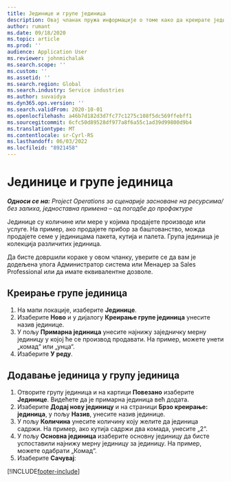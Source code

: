 ```yaml
---
title: Јединице и групе јединица
description: Овај чланак пружа информације о томе како да креирате јединице и групе јединица у услузи Dynamics 365 Project Operations.
author: rumant
ms.date: 09/18/2020
ms.topic: article
ms.prod: ''
audience: Application User
ms.reviewer: johnmichalak
ms.search.scope: ''
ms.custom: ''
ms.assetid: ''
ms.search.region: Global
ms.search.industry: Service industries
ms.author: suvaidya
ms.dyn365.ops.version: ''
ms.search.validFrom: 2020-10-01
ms.openlocfilehash: a46b7d182d3d7fc77c1275c108f5dc569ffebff1
ms.sourcegitcommit: 6cfc50d89528df977a8f6a55c1ad39d99800d9b4
ms.translationtype: MT
ms.contentlocale: sr-Cyrl-RS
ms.lasthandoff: 06/03/2022
ms.locfileid: "8921458"
---
```

# <a name="units-and-unit-groups"></a>Јединице и групе јединица

_**Односи се на:** Project Operations за сценарије засноване на ресурсима/без залиха, једноставна примена – од погодбе до профактуре_

Јединице су количине или мере у којима продајете производе или услуге. На пример, ако продајете прибор за баштованство, можда продајете семе у јединицама пакета, кутија и палета. Група јединица је колекција различитих јединица.

Да бисте довршили кораке у овом чланку, уверите се да вам је додељена улога Администратор система или Менаџер за Sales Professional или да имате еквивалентне дозволе.

## <a name="create-a-unit-group"></a>Креирање групе јединица

1. На мапи локације, изаберите **Јединице**.
2. Изаберите **Ново** и у дијалогу **Креирање групе јединица** унесите назив јединице.
3. У пољу **Примарна јединица** унесите најнижу заједничку мерну јединицу у којој ће се производ продавати. На пример, можете унети „комад“ или „унца“.
4. Изаберите **У реду**.

## <a name="add-units-to-a-unit-group"></a>Додавање јединица у групу јединица

1. Отворите групу јединица и на картици **Повезано** изаберите **Јединице**. Видећете да је примарна јединица већ додата.
2. Изаберите **Додај нову јединицу** и на страници **Брзо креирање: јединица**, у пољу **Назив**, унесите назив јединице.
3. У пољу **Количина** унесите количину коју желите да јединица садржи. На пример, ако кутија садржи два комада, унесите „2“. 
4. У пољу **Основна јединица** изаберите основну јединицу да бисте успоставили најнижу мерну јединицу за јединицу. На пример, можете одабрати „Комад“.
5. Изаберите **Сачувај**:


[!INCLUDE[footer-include](../includes/footer-banner.md)]